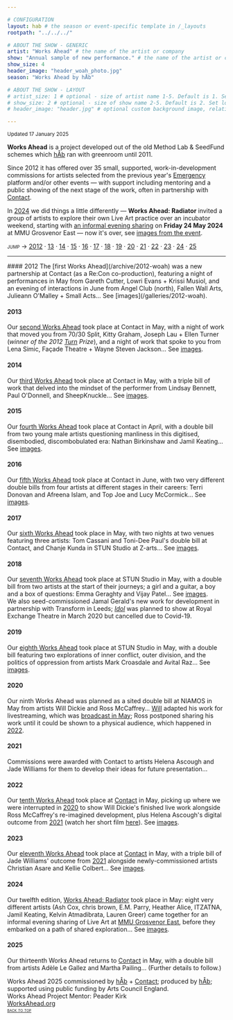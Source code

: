 ```yaml
---

# CONFIGURATION
layout: hab # the season or event-specific template in /_layouts
rootpath: "../../../"

# ABOUT THE SHOW - GENERIC
artist: "Works Ahead" # the name of the artist or company
show: "Annual sample of new performance." # the name of the artist or company
show_size: 4
header_image: "header_woah_photo.jpg"   
season: "Works Ahead by hÅb"

# ABOUT THE SHOW - LAYOUT
# artist_size: 1 # optional - size of artist name 1-5. Default is 1. Set longer names to lower values
# show_size: 2 # optional - size of show name 2-5. Default is 2. Set longer names to lower values
# header_image: "header.jpg" # optional custom background image, relative to current page

---
```

<small>Updated 17 January 2025</small>                
        
**Works Ahead** is a project developed out of the old Method Lab & SeedFund schemes which [hÅb](/hab) ran with greenroom until 2011.          
         
Since 2012 it has offered over 35 small, supported, work-in-development commissions for artists selected from the previous year's [Emergency](/hab/emergency) platform and/or other events — with support including mentoring and a public showing of the next stage of the work, often in partnership with <a href="https://contactmcr.com" target="_blank">Contact</a>.         
         
In [2024](/hab/worksahead/#2024) we did things a little differently — **Works Ahead: Radiator** invited a group of artists to explore their own Live Art practice over an incubator weekend, starting with [an informal evening sharing](/archive/2024-worksahead) on **Friday 24 May 2024** at MMU Grosvenor East — now it's over, see [images from the event](/galleries/2024-woah).         
         
<span style='font-variant: small-caps'>jump → [2012](/hab/worksahead/#2012) · [13](/hab/worksahead/#2013) · [14](/hab/worksahead/#2014) · [15](/hab/worksahead/#2015) · [16](/hab/worksahead/#2016) · [17](/hab/worksahead/#2017) · [18](/hab/worksahead/#2018) · [19](/hab/worksahead/#2019) · [20](/hab/worksahead/#2020) · [21](/hab/worksahead/#2021) · [22](/hab/worksahead/#2022) · [23](/hab/worksahead/#2023) · [24](/hab/worksahead/#2024) · [25](/hab/worksahead/#2025)</span>        
<hr>        
#### 2012         
The [first Works Ahead](/archive/2012-woah) was a new partnership at Contact (as a Re:Con co-production), featuring a night of performances in May from Gareth Cutter, Lowri Evans + Krissi Musiol, and an evening of interactions in June from Angel Club (north), Fallen Wall Arts, Julieann O'Malley + Small Acts… See [images](/galleries/2012-woah).        
        
#### 2013                 
Our [second Works Ahead](/archive/2013-worksahead) took place at Contact in May, with a night of work that moved you from 70/30 Split, Kitty Graham, Joseph Lau + Ellen Turner (*winner of the 2012 [Turn](/hab/turn) Prize*), and a night of work that spoke to you from Lena Simic, Façade Theatre + Wayne Steven Jackson… See [images](/galleries/2013-woah).        
       
#### 2014         
Our [third Works Ahead](/archive/2014-worksahead) took place at Contact in May, with a triple bill of work that delved into the mindset of the performer from Lindsay Bennett, Paul O'Donnell, and SheepKnuckle… See [images](/galleries/2014-woah).        
        
#### 2015         
Our [fourth Works Ahead](/archive/2015-worksahead) took place at Contact in April, with a double bill from two young male artists questioning manliness in this digitised, disembodied, discombobulated era: Nathan Birkinshaw and Jamil Keating… See [images](/galleries/2015-woah).          
           
#### 2016         
Our [fifth Works Ahead](/archive/2016-worksahead) took place at Contact in June, with two very different double bills from four artists at different stages in their careers: Terri Donovan and Afreena Islam, and Top Joe and Lucy McCormick… See [images](/galleries/2016-woah).             
          
#### 2017         
Our [sixth Works Ahead](/archive/2017-worksahead) took place in May, with two nights at two venues featuring three artists: Tom Cassani and Toni-Dee Paul's double bill at Contact, and Chanje Kunda in STUN Studio at Z-arts… See [images](/galleries/2017-woah).                 
                 
#### 2018         
Our [seventh Works Ahead](/archive/2018-worksahead) took place at STUN Studio in May, with a double bill from two artists at the start of their journeys; a girl and a guitar, a boy and a box of questions: Emma Geraghty and Vijay Patel… See [images](/galleries/2018-woah).<br>We also seed-commissioned Jamal Gerald's new work for development in partnership with Transform in Leeds; [*Idol*](/archive/2020-spring/gerald) was planned to show at Royal Exchange Theatre in March 2020 but cancelled due to Covid-19.            
              
#### 2019         
Our [eighth Works Ahead](/archive/2019-worksahead) took place at STUN Studio in May, with a double bill featuring two explorations of inner conflict, outer division, and the politics of oppression from artists Mark Croasdale and Avital Raz… See [images](/galleries/2019-woah).          

#### 2020         
Our ninth Works Ahead was planned as a sited double bill at NIAMOS in May from artists Will Dickie and Ross McCaffrey… [Will](/archive/2020-spring/dickie) adapted his work for livestreaming, which was <a href="http://youtu.be/yrZFSzURaS4" target="_blank">broadcast in May</a>; Ross postponed sharing his work until it could be shown to a physical audience, which happened in [2022](/hab/worksahead/#2022).         
            
#### 2021         
Commissions were awarded with Contact to artists Helena Ascough and Jade Williams for them to develop their ideas for future presentation…       
         
#### 2022         
Our [tenth Works Ahead](/archive/2022-worksahead) took place at <a href="https://contactmcr.com" target="_blank">Contact</a> in May, picking up where we were interrupted in [2020](/hab/worksahead/#2020) to show Will Dickie's finished live work alongside Ross McCaffrey's re-imagined development, plus Helena Ascough's digital outcome from [2021](/hab/worksahead/#2021) (watch her short film <a href="https://youtu.be/OXnLmCojOwI" target="_blank">here</a>). See [images](/galleries/2022-woah).                  
         
#### 2023         
Our [eleventh Works Ahead](/archive/2023-worksahead) took place at <a href="https://contactmcr.com" target="_blank">Contact</a> in May, with a triple bill of Jade Williams' outcome from [2021](/hab/worksahead/#2021) alongside newly-commissioned artists Christian Asare and Kellie Colbert… See [images](/galleries/2023-woah).          
         
#### 2024         
Our twelfth edition, [Works Ahead: Radiator](/archive/2024-worksahead) took place in May: eight very different artists (Ash Cox, chris brown, E.M. Parry, Heather Alice, ITZATNA, Jamil Keating, Kelvin Atmadibrata, Lauren Greer) came together for an informal evening sharing of Live Art at <a href="https://mmu.ac.uk/about-us/buildings/grosvenor-east" target="_blank">MMU Grosvenor East</a>, before they embarked on a path of shared exploration… See [images](/galleries/2024-woah).        
         
#### 2025         
Our thirteenth Works Ahead returns to <a href="https://contactmcr.com" target="_blank">Contact</a> in May, with a double bill from artists Adèle Le Gallez and Martha Pailing… (Further details to follow.)         
         
Works Ahead 2025 commissioned by [hÅb](/hab) + <a href="https://contactmcr.com" target="_blank">Contact</a>; produced by [hÅb](/hab); supported using public funding by Arts Council England.<br>Works Ahead Project Mentor: Peader Kirk         
<a href="http://worksahead.org" target="_blank">WorksAhead.org</a>         
<small><span style='font-variant: small-caps'>[back to top](/hab/worksahead)</span></small>
